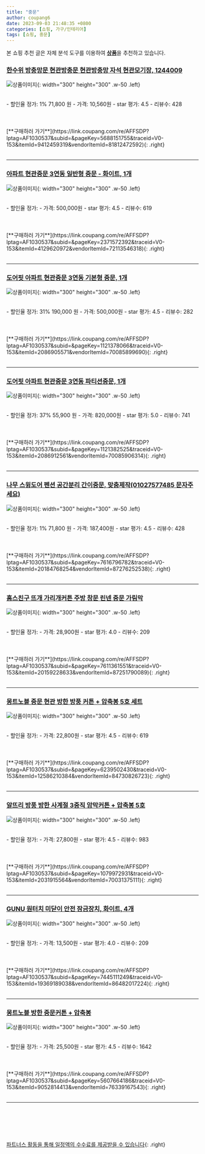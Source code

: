 ```yaml
---
title: "중문"
author: coupang6
date: 2023-09-03 21:48:35 +0800
categories: [쇼핑, 가구/인테리어]
tags: [쇼핑, 중문]
---
```


본 쇼핑 추천 글은 자체 분석 도구를 이용하여 [**상품**](https://link.coupang.com/a/bao1ui)을 추천하고 있습니다.

### [한수위 방충망문 현관방충문 현관방충망 자석 현관모기장, 1244009](https://link.coupang.com/re/AFFSDP?lptag=AF1030537&subid=&pageKey=5688151755&traceid=V0-153&itemId=9412459319&vendorItemId=81812472592)

![상품이미지](https://thumbnail9.coupangcdn.com/thumbnails/remote/230x230ex/image/vendor_inventory/40cf/e5ff4aa38ed0d699b743b9bbd57853182dc2a800951707c9fed00a5cbaeb.png){: width="300" height="300" .w-50 .left}


<br>
- 할인율 정가: 1%  71,800   원
- 가격: 10,560원
- star 평가: 4.5
- 리뷰수: 428
<br>
<br>
<br>
<br>
[**구매하러 가기**](https://link.coupang.com/re/AFFSDP?lptag=AF1030537&subid=&pageKey=5688151755&traceid=V0-153&itemId=9412459319&vendorItemId=81812472592){: .right}
<br>
<br>

---

### [아파트 현관중문 3연동 일반형 중문 - 화이트, 1개](https://link.coupang.com/re/AFFSDP?lptag=AF1030537&subid=&pageKey=2371572392&traceid=V0-153&itemId=4129620972&vendorItemId=72113546318)

![상품이미지](https://thumbnail10.coupangcdn.com/thumbnails/remote/230x230ex/image/vendor_inventory/dc05/51b4ff6092ba4987934ad8b2292bb706f3eaccd23ab85917f5cce2786e24.jpg){: width="300" height="300" .w-50 .left}


<br>
- 할인율 정가: 
- 가격: 500,000원
- star 평가: 4.5
- 리뷰수: 619
<br>
<br>
<br>
<br>
[**구매하러 가기**](https://link.coupang.com/re/AFFSDP?lptag=AF1030537&subid=&pageKey=2371572392&traceid=V0-153&itemId=4129620972&vendorItemId=72113546318){: .right}
<br>
<br>

---

### [도어핏 아파트 현관중문 3연동 기본형 중문, 1개](https://link.coupang.com/re/AFFSDP?lptag=AF1030537&subid=&pageKey=1121378066&traceid=V0-153&itemId=2086905571&vendorItemId=70085899690)

![상품이미지](https://thumbnail8.coupangcdn.com/thumbnails/remote/230x230ex/image/vendor_inventory/0309/5e2ab5aff2e40d7fe869fa10336acb935b41c9467107e02589680252f3ff.jpg){: width="300" height="300" .w-50 .left}


<br>
- 할인율 정가: 31%  190,000   원
- 가격: 500,000원
- star 평가: 4.5
- 리뷰수: 282
<br>
<br>
<br>
<br>
[**구매하러 가기**](https://link.coupang.com/re/AFFSDP?lptag=AF1030537&subid=&pageKey=1121378066&traceid=V0-153&itemId=2086905571&vendorItemId=70085899690){: .right}
<br>
<br>

---

### [도어핏 아파트 현관중문 3연동 파티션중문, 1개](https://link.coupang.com/re/AFFSDP?lptag=AF1030537&subid=&pageKey=1121382525&traceid=V0-153&itemId=2086912561&vendorItemId=70085906314)

![상품이미지](https://thumbnail8.coupangcdn.com/thumbnails/remote/230x230ex/image/vendor_inventory/d9f4/58911f6293f86ad564fb8aaf85c764ebf70d688727aa66c9af3edde6bc73.jpg){: width="300" height="300" .w-50 .left}


<br>
- 할인율 정가: 37%  55,900   원
- 가격: 820,000원
- star 평가: 5.0
- 리뷰수: 741
<br>
<br>
<br>
<br>
[**구매하러 가기**](https://link.coupang.com/re/AFFSDP?lptag=AF1030537&subid=&pageKey=1121382525&traceid=V0-153&itemId=2086912561&vendorItemId=70085906314){: .right}
<br>
<br>

---

### [나무 스윙도어 펜션 공간분리 간이중문, 맞춤제작(01027577485 문자주세요)](https://link.coupang.com/re/AFFSDP?lptag=AF1030537&subid=&pageKey=7616796782&traceid=V0-153&itemId=20184768254&vendorItemId=87276252538)

![상품이미지](https://thumbnail6.coupangcdn.com/thumbnails/remote/230x230ex/image/vendor_inventory/f35e/0a4a9516e5c42ba1e7a66cfd8cfbf75189c66fce28cef63cd818357ef936.png){: width="300" height="300" .w-50 .left}


<br>
- 할인율 정가: 1%  71,800   원
- 가격: 187,400원
- star 평가: 4.5
- 리뷰수: 428
<br>
<br>
<br>
<br>
[**구매하러 가기**](https://link.coupang.com/re/AFFSDP?lptag=AF1030537&subid=&pageKey=7616796782&traceid=V0-153&itemId=20184768254&vendorItemId=87276252538){: .right}
<br>
<br>

---

### [홈스친구 뜨개 가리개커튼 주방 창문 린넨 중문 가림막](https://link.coupang.com/re/AFFSDP?lptag=AF1030537&subid=&pageKey=7611361551&traceid=V0-153&itemId=20159228633&vendorItemId=87251790089)

![상품이미지](https://thumbnail8.coupangcdn.com/thumbnails/remote/230x230ex/image/vendor_inventory/c44a/35cce66d06f59a3852b768201ef3244d749a39d00c67545375457b3c1b75.JPG){: width="300" height="300" .w-50 .left}


<br>
- 할인율 정가: 
- 가격: 28,900원
- star 평가: 4.0
- 리뷰수: 209
<br>
<br>
<br>
<br>
[**구매하러 가기**](https://link.coupang.com/re/AFFSDP?lptag=AF1030537&subid=&pageKey=7611361551&traceid=V0-153&itemId=20159228633&vendorItemId=87251790089){: .right}
<br>
<br>

---

### [몽트노블 중문 현관 방한 방풍 커튼 + 압축봉 5호 세트](https://link.coupang.com/re/AFFSDP?lptag=AF1030537&subid=&pageKey=6239502430&traceid=V0-153&itemId=12586210384&vendorItemId=84730826723)

![상품이미지](https://thumbnail8.coupangcdn.com/thumbnails/remote/230x230ex/image/vendor_inventory/ff6b/463e985dee836cb589cdd6265c4a788c2682f88440abb885fe59c398cdc2.jpg){: width="300" height="300" .w-50 .left}


<br>
- 할인율 정가: 
- 가격: 22,800원
- star 평가: 4.5
- 리뷰수: 619
<br>
<br>
<br>
<br>
[**구매하러 가기**](https://link.coupang.com/re/AFFSDP?lptag=AF1030537&subid=&pageKey=6239502430&traceid=V0-153&itemId=12586210384&vendorItemId=84730826723){: .right}
<br>
<br>

---

### [알뜨리 방풍 방한 사계절 3중직 암막커튼 + 압축봉 5호](https://link.coupang.com/re/AFFSDP?lptag=AF1030537&subid=&pageKey=1079972931&traceid=V0-153&itemId=2031915564&vendorItemId=70031375111)

![상품이미지](https://thumbnail10.coupangcdn.com/thumbnails/remote/230x230ex/image/retail/images/4005792000411804-3bef4c86-0d92-40ff-905d-06b8a3ddb323.jpg){: width="300" height="300" .w-50 .left}


<br>
- 할인율 정가: 
- 가격: 27,800원
- star 평가: 4.5
- 리뷰수: 983
<br>
<br>
<br>
<br>
[**구매하러 가기**](https://link.coupang.com/re/AFFSDP?lptag=AF1030537&subid=&pageKey=1079972931&traceid=V0-153&itemId=2031915564&vendorItemId=70031375111){: .right}
<br>
<br>

---

### [GUNU 원터치 미닫이 안전 잠금장치, 화이트, 4개](https://link.coupang.com/re/AFFSDP?lptag=AF1030537&subid=&pageKey=7445111249&traceid=V0-153&itemId=19369189038&vendorItemId=86482017224)

![상품이미지](https://thumbnail10.coupangcdn.com/thumbnails/remote/230x230ex/image/retail/images/2023/07/05/13/0/0734a9b5-2393-4413-abd4-e59c9b19e13c.jpg){: width="300" height="300" .w-50 .left}


<br>
- 할인율 정가: 
- 가격: 13,500원
- star 평가: 4.0
- 리뷰수: 209
<br>
<br>
<br>
<br>
[**구매하러 가기**](https://link.coupang.com/re/AFFSDP?lptag=AF1030537&subid=&pageKey=7445111249&traceid=V0-153&itemId=19369189038&vendorItemId=86482017224){: .right}
<br>
<br>

---

### [몽트노블 방한 중문커튼 + 압축봉](https://link.coupang.com/re/AFFSDP?lptag=AF1030537&subid=&pageKey=5607664186&traceid=V0-153&itemId=9052814413&vendorItemId=76339167543)

![상품이미지](https://thumbnail9.coupangcdn.com/thumbnails/remote/230x230ex/image/retail/images/4249133886692685-ee606a87-e2ff-44aa-a5dd-e81e2dcde45c.jpg){: width="300" height="300" .w-50 .left}


<br>
- 할인율 정가: 
- 가격: 25,500원
- star 평가: 4.5
- 리뷰수: 1642
<br>
<br>
<br>
<br>
[**구매하러 가기**](https://link.coupang.com/re/AFFSDP?lptag=AF1030537&subid=&pageKey=5607664186&traceid=V0-153&itemId=9052814413&vendorItemId=76339167543){: .right}
<br>
<br>

---
<br><br><br><br><br> [파트너스 활동을 통해 일정액의 수수료를 제공받을 수 있습니다](https://link.coupang.com/a/bao1ui){: .right}
